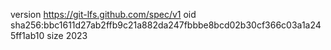 version https://git-lfs.github.com/spec/v1
oid sha256:bbc1611d27ab2ffb9c21a882da247fbbbe8bcd02b30cf366c03a1a245ff1ab10
size 2023
